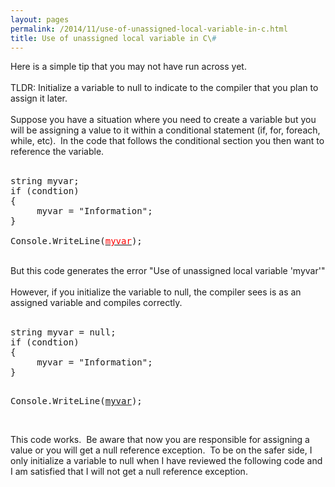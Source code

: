 ```yaml
---
layout: pages
permalink: /2014/11/use-of-unassigned-local-variable-in-c.html
title: Use of unassigned local variable in C\#
---
```

Here is a simple tip that you may not have run across yet. <br />
<br />
TLDR: Initialize a variable to null to indicate to the compiler that you plan to assign it later.<br />
<br />
Suppose you have a situation where you need to create a variable but you will be assigning a value to it within a conditional statement (if, for, foreach, while, etc). &nbsp;In the code that follows the conditional section you then want to reference the variable.<br />
<br />
<pre>string myvar;
if (condtion)
{
&nbsp; &nbsp; &nbsp;myvar = "Information";
}

Console.WriteLine(<u><span style="color: red;">myvar</span></u>);
</pre>
<br />
But this code generates the error "Use of unassigned local variable 'myvar'"<br />
<br />
However, if you initialize the variable to null, the compiler sees is as an assigned variable and compiles correctly.<br />
<br />
<pre>string myvar = null;
if (condtion)
{
&nbsp; &nbsp; &nbsp;myvar = "Information";
}

Console.WriteLine(<u>myvar</u>);
</pre>
<br />
This code works. &nbsp;Be aware that now you are responsible for assigning a value or you will get a null reference exception. &nbsp;To be on the safer side, I only initialize a variable to null when I have reviewed the following code and I am satisfied that I will not get a null reference exception.<br />

